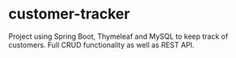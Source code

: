# customer-tracker
Project using Spring Boot, Thymeleaf and MySQL to keep track of customers. Full CRUD functionality as well as REST API.
